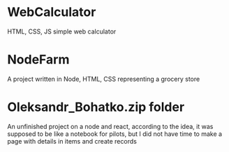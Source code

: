 # WebCalculator
HTML, CSS, JS simple web calculator

# NodeFarm
A project written in Node, HTML, CSS representing a grocery store

# Oleksandr_Bohatko.zip folder
An unfinished project on a node and react, according to the idea, it was supposed to be like a notebook for pilots, but I did not have time to make a page with details in items and create records
